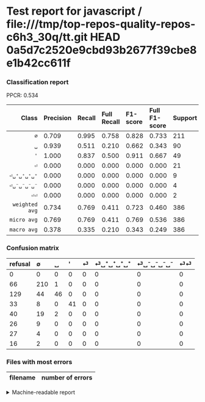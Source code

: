 # Test report for javascript / file:///tmp/top-repos-quality-repos-c6h3_30q/tt.git HEAD 0a5d7c2520e9cbd93b2677f39cbe8e1b42cc611f

### Classification report

PPCR: 0.534

| Class | Precision | Recall | Full Recall | F1-score | Full F1-score | Support | Full Support | PPCR |
|------:|:----------|:-------|:------------|:---------|:---------|:--------|:-------------|:-----|
| `∅` | 0.709| 0.995| 0.758| 0.828| 0.733| 211| 277| 0.762 |
| `␣` | 0.939| 0.511| 0.210| 0.662| 0.343| 90| 219| 0.411 |
| `'` | 1.000| 0.837| 0.500| 0.911| 0.667| 49| 82| 0.598 |
| `⏎` | 0.000| 0.000| 0.000| 0.000| 0.000| 21| 61| 0.344 |
| `⏎␣⁺␣⁺␣⁺␣⁺` | 0.000| 0.000| 0.000| 0.000| 0.000| 9| 35| 0.257 |
| `⏎␣⁻␣⁻␣⁻␣⁻` | 0.000| 0.000| 0.000| 0.000| 0.000| 4| 31| 0.129 |
| `⏎⏎` | 0.000| 0.000| 0.000| 0.000| 0.000| 2| 18| 0.111 |
| `weighted avg` | 0.734| 0.769| 0.411| 0.723| 0.460| 386| 723| 0.534 |
| `micro avg` | 0.769| 0.769| 0.411| 0.769| 0.536| 386| 723| 0.534 |
| `macro avg` | 0.378| 0.335| 0.210| 0.343| 0.249| 386| 723| 0.534 |

### Confusion matrix

|refusal|  ∅| ␣| '| ⏎| ⏎␣⁺␣⁺␣⁺␣⁺| ⏎␣⁻␣⁻␣⁻␣⁻| ⏎⏎| 
|:---|:---|:---|:---|:---|:---|:---|:---|
|0 |0 |0 |0 |0 |0 |0 |0 |
|66 |210 |1 |0 |0 |0 |0 |0 |
|129 |44 |46 |0 |0 |0 |0 |0 |
|33 |8 |0 |41 |0 |0 |0 |0 |
|40 |19 |2 |0 |0 |0 |0 |0 |
|26 |9 |0 |0 |0 |0 |0 |0 |
|27 |4 |0 |0 |0 |0 |0 |0 |
|16 |2 |0 |0 |0 |0 |0 |0 |

### Files with most errors

| filename | number of errors|
|:----:|:-----|

<details>
    <summary>Machine-readable report</summary>
```json
{
  "cl_report": {"\u0027": {"f1-score": 0.9111111111111111, "precision": 1.0, "recall": 0.8367346938775511, "support": 49}, "macro avg": {"f1-score": 0.3430548545103055, "precision": 0.37831928138050586, "recall": 0.33472949549939585, "support": 386}, "micro avg": {"f1-score": 0.7694300518134715, "precision": 0.7694300518134715, "recall": 0.7694300518134715, "support": 386}, "weighted avg": {"f1-score": 0.7228126662602835, "precision": 0.7336418183013298, "recall": 0.7694300518134715, "support": 386}, "\u2205": {"f1-score": 0.8284023668639052, "precision": 0.7094594594594594, "recall": 0.995260663507109, "support": 211}, "\u23ce": {"f1-score": 0.0, "precision": 0.0, "recall": 0.0, "support": 21}, "\u23ce\u23ce": {"f1-score": 0.0, "precision": 0.0, "recall": 0.0, "support": 2}, "\u23ce\u2423\u207a\u2423\u207a\u2423\u207a\u2423\u207a": {"f1-score": 0.0, "precision": 0.0, "recall": 0.0, "support": 9}, "\u23ce\u2423\u207b\u2423\u207b\u2423\u207b\u2423\u207b": {"f1-score": 0.0, "precision": 0.0, "recall": 0.0, "support": 4}, "\u2423": {"f1-score": 0.6618705035971222, "precision": 0.9387755102040817, "recall": 0.5111111111111111, "support": 90}},
  "cl_report_full": {"\u0027": {"f1-score": 0.6666666666666666, "precision": 1.0, "recall": 0.5, "support": 82}, "macro avg": {"f1-score": 0.24899064884999086, "precision": 0.37831928138050586, "recall": 0.20973834368325245, "support": 723}, "micro avg": {"f1-score": 0.5356176735798016, "precision": 0.7694300518134715, "recall": 0.4107883817427386, "support": 723}, "weighted avg": {"f1-score": 0.460418285420385, "precision": 0.6695879764937264, "recall": 0.4107883817427386, "support": 723}, "\u2205": {"f1-score": 0.7329842931937174, "precision": 0.7094594594594594, "recall": 0.7581227436823105, "support": 277}, "\u23ce": {"f1-score": 0.0, "precision": 0.0, "recall": 0.0, "support": 61}, "\u23ce\u23ce": {"f1-score": 0.0, "precision": 0.0, "recall": 0.0, "support": 18}, "\u23ce\u2423\u207a\u2423\u207a\u2423\u207a\u2423\u207a": {"f1-score": 0.0, "precision": 0.0, "recall": 0.0, "support": 35}, "\u23ce\u2423\u207b\u2423\u207b\u2423\u207b\u2423\u207b": {"f1-score": 0.0, "precision": 0.0, "recall": 0.0, "support": 31}, "\u2423": {"f1-score": 0.34328358208955223, "precision": 0.9387755102040817, "recall": 0.2100456621004566, "support": 219}},
  "ppcr": 0.5338865836791148
}
```
</details>
